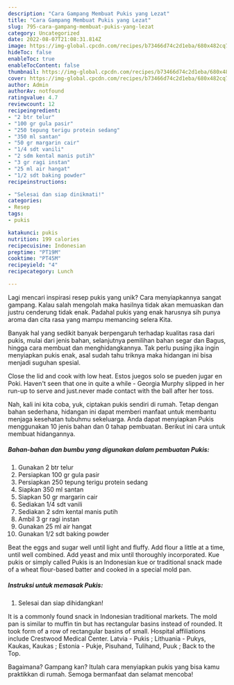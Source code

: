 ```yaml
---
description: "Cara Gampang Membuat Pukis yang Lezat"
title: "Cara Gampang Membuat Pukis yang Lezat"
slug: 795-cara-gampang-membuat-pukis-yang-lezat
category: Uncategorized
date: 2022-08-07T21:08:31.814Z
image: https://img-global.cpcdn.com/recipes/b73466d74c2d1eba/680x482cq70/pukis-foto-resep-utama.jpg
hideToc: false
enableToc: true
enableTocContent: false
thumbnail: https://img-global.cpcdn.com/recipes/b73466d74c2d1eba/680x482cq70/pukis-foto-resep-utama.jpg
cover: https://img-global.cpcdn.com/recipes/b73466d74c2d1eba/680x482cq70/pukis-foto-resep-utama.jpg
author: Admin
authorAv: notfound
ratingvalue: 4.7
reviewcount: 12
recipeingredient:
- "2 btr telur"
- "100 gr gula pasir"
- "250 tepung terigu protein sedang"
- "350 ml santan"
- "50 gr margarin cair"
- "1/4 sdt vanili"
- "2 sdm kental manis putih"
- "3 gr ragi instan"
- "25 ml air hangat"
- "1/2 sdt baking powder"
recipeinstructions:

- "Selesai dan siap dinikmati!"
categories:
- Resep
tags:
- pukis

katakunci: pukis 
nutrition: 199 calories
recipecuisine: Indonesian
preptime: "PT19M"
cooktime: "PT45M"
recipeyield: "4"
recipecategory: Lunch

---
```





Lagi mencari inspirasi resep pukis yang unik? Cara menyiapkannya sangat gampang. Kalau salah mengolah maka hasilnya tidak akan memuaskan dan justru cenderung tidak enak. Padahal pukis yang enak harusnya sih punya aroma dan cita rasa yang mampu memancing selera Kita.





Banyak hal yang sedikit banyak berpengaruh terhadap kualitas rasa dari pukis, mulai dari jenis bahan, selanjutnya pemilihan bahan segar dan Bagus, hingga cara membuat dan menghidangkannya. Tak perlu pusing jika ingin menyiapkan pukis enak,      asal sudah tahu triknya maka hidangan ini bisa menjadi suguhan spesial.














Close the lid and cook with low heat. Estos juegos solo se pueden jugar en Poki. Haven&#39;t seen that one in quite a while - Georgia Murphy slipped in her run-up to serve and just.never made contact with the ball after her toss.






Nah, kali ini kita coba, yuk, ciptakan pukis sendiri di rumah. Tetap dengan bahan sederhana, hidangan ini dapat memberi manfaat untuk membantu menjaga kesehatan tubuhmu sekeluarga. Anda dapat menyiapkan Pukis menggunakan 10 jenis bahan dan 0 tahap pembuatan. Berikut ini cara untuk membuat hidangannya.

<!--inarticleads1-->

##### Bahan-bahan dan bumbu yang digunakan dalam pembuatan Pukis:

1. Gunakan 2 btr telur
1. Persiapkan 100 gr gula pasir
1. Persiapkan 250 tepung terigu protein sedang
1. Siapkan 350 ml santan
1. Siapkan 50 gr margarin cair
1. Sediakan 1/4 sdt vanili
1. Sediakan 2 sdm kental manis putih
1. Ambil 3 gr ragi instan
1. Gunakan 25 ml air hangat
1. Gunakan 1/2 sdt baking powder


Beat the eggs and sugar well until light and fluffy. Add flour a little at a time, until well combined. Add yeast and mix until thoroughly incorporated. Kue pukis or simply called Pukis is an Indonesian kue or traditional snack made of a wheat flour-based batter and cooked in a special mold pan. 

<!--inarticleads2-->

##### Instruksi untuk memasak Pukis:


1. Selesai dan siap dihidangkan!

It is a commonly found snack in Indonesian traditional markets. The mold pan is similar to muffin tin but has rectangular basins instead of rounded. It took form of a row of rectangular basins of small. Hospital affiliations include Crestwood Medical Center. Latvia - Pukis ; Lithuania - Pukys, Kaukas, Kaukas ; Estonia - Pukje, Pisuhand, Tulihand, Puuk ; Back to the Top. 

Bagaimana? Gampang kan? Itulah cara menyiapkan pukis yang bisa kamu praktikkan di rumah. Semoga bermanfaat dan selamat mencoba!
